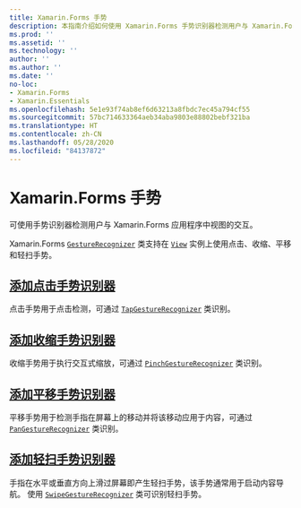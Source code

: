 ```yaml
---
title: Xamarin.Forms 手势
description: 本指南介绍如何使用 Xamarin.Forms 手势识别器检测用户与 Xamarin.Forms 应用程序中视图的交互。
ms.prod: ''
ms.assetid: ''
ms.technology: ''
author: ''
ms.author: ''
ms.date: ''
no-loc:
- Xamarin.Forms
- Xamarin.Essentials
ms.openlocfilehash: 5e1e93f74ab8ef6d63213a8fbdc7ec45a794cf55
ms.sourcegitcommit: 57bc714633364aeb34aba9803e88802bebf321ba
ms.translationtype: HT
ms.contentlocale: zh-CN
ms.lasthandoff: 05/28/2020
ms.locfileid: "84137872"
---
```

# <a name="xamarinforms-gestures"></a>Xamarin.Forms 手势

可使用手势识别器检测用户与 Xamarin.Forms 应用程序中视图的交互。

Xamarin.Forms [`GestureRecognizer`](xref:Xamarin.Forms.GestureRecognizer) 类支持在 [`View`](xref:Xamarin.Forms.View) 实例上使用点击、收缩、平移和轻扫手势。

## <a name="adding-a-tap-gesture-recognizer"></a>[添加点击手势识别器](tap.md)

点击手势用于点击检测，可通过 [`TapGestureRecognizer`](xref:Xamarin.Forms.TapGestureRecognizer) 类识别。

## <a name="adding-a-pinch-gesture-recognizer"></a>[添加收缩手势识别器](pinch.md)

收缩手势用于执行交互式缩放，可通过 [`PinchGestureRecognizer`](xref:Xamarin.Forms.PinchGestureRecognizer) 类识别。

## <a name="adding-a-pan-gesture-recognizer"></a>[添加平移手势识别器](pan.md)

平移手势用于检测手指在屏幕上的移动并将该移动应用于内容，可通过 [`PanGestureRecognizer`](xref:Xamarin.Forms.PanGestureRecognizer) 类识别。

## <a name="adding-a-swipe-gesture-recognizer"></a>[添加轻扫手势识别器](swipe.md)

手指在水平或垂直方向上滑过屏幕即产生轻扫手势，该手势通常用于启动内容导航。 使用 [`SwipeGestureRecognizer`](xref:Xamarin.Forms.SwipeGestureRecognizer) 类可识别轻扫手势。
